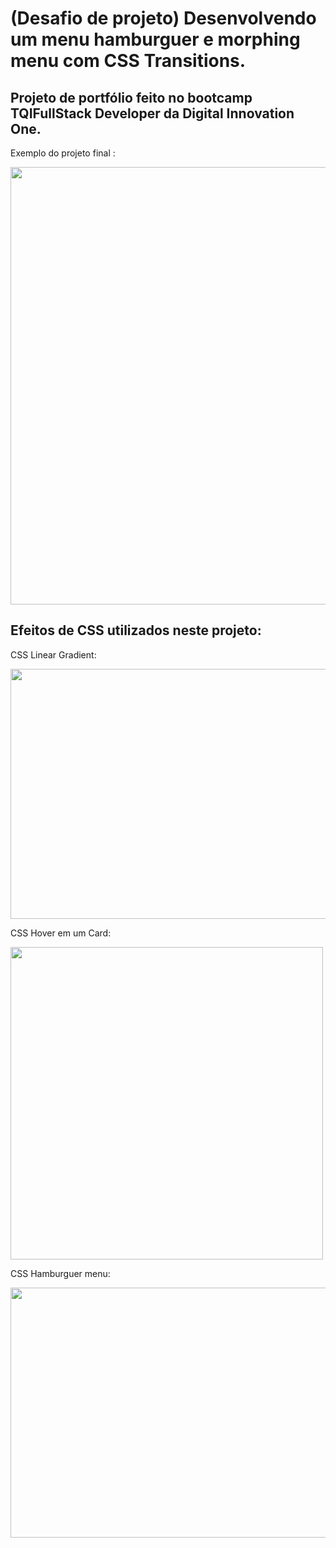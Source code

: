 <h1>(Desafio de projeto) Desenvolvendo um menu hamburguer e morphing menu com CSS Transitions.</h1>

<h2>Projeto de portfólio feito no bootcamp TQIFullStack Developer da Digital Innovation One.</h2>

Exemplo do projeto final :
  
  
  
  <img src="https://user-images.githubusercontent.com/100586435/170076703-7874665f-722b-48a3-932c-e8399c6180da.jpeg" width="560" height="700">

<h2>Efeitos de CSS utilizados neste projeto: </h2>

CSS Linear Gradient: 

<img src="https://user-images.githubusercontent.com/100586435/170111633-e125ae82-0800-4ffe-8d36-5b208b20820c.gif" width="700" height="400">

CSS Hover em um Card:

<img src="https://user-images.githubusercontent.com/100586435/170112680-66d8fb68-4bb1-48d3-88c0-1de7d343cd46.gif" width="500" heigth="500">

CSS Hamburguer menu:

<img src="https://user-images.githubusercontent.com/100586435/170113334-a36320c0-84d4-4371-ad5d-6cc50985137a.gif" width="700" height="400">
